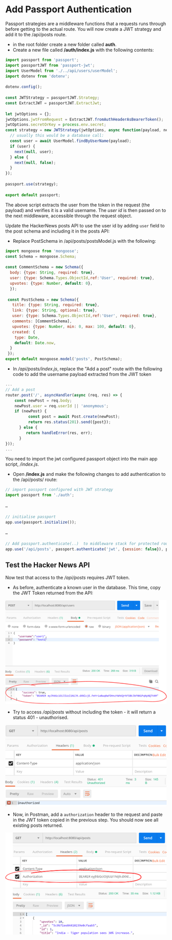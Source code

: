 # Add Passport Authentication

Passport strategies are a middleware functions that a requests runs through before getting to the actual route.​ You will now create a JWT strategy and add it to the /api/posts route.

+ in the root folder create a new folder called **auth**.
+ Create a new file called **/auth/index.js** with the following contents:

~~~javascript
import passport from 'passport';
import passportJWT from 'passport-jwt';
import UserModel from './../api/users/userModel';
import dotenv from 'dotenv';

dotenv.config();

const JWTStrategy = passportJWT.Strategy;
const ExtractJWT = passportJWT.ExtractJwt;

let jwtOptions = {};
jwtOptions.jwtFromRequest = ExtractJWT.fromAuthHeaderAsBearerToken();
jwtOptions.secretOrKey = process.env.secret;
const strategy = new JWTStrategy(jwtOptions, async function(payload, next) {
  // usually this would be a database call:
  const user = await UserModel.findByUserName(payload);
  if (user) {
    next(null, user);
  } else {
    next(null, false);
  }
});

passport.use(strategy);

export default passport;
~~~
The above script extracts the user from the token in the request (the payload) and verifies it is a valid username. The *user id* is then passed on to the next middleware, accessible through the request object.

Update the HackerNews posts API to use the user id by adding ``user`` field to the post schema and including it in the posts API:

+ Replace PostSchema in /api/posts/postsModel.js with the following:

~~~Javascript
import mongoose from 'mongoose';
const Schema = mongoose.Schema;

const CommentSchema = new Schema({
  body: {type: String, required: true},
  user: {type: Schema.Types.ObjectId,ref:'User', required: true},
  upvotes: {type: Number, default: 0},
  });

 const PostSchema = new Schema({
   title: {type: String, required: true},
   link: {type: String, optional: true},
   user: {type: Schema.Types.ObjectId,ref:'User', required: true},
   comments: [CommentSchema],
   upvotes: {type: Number, min: 0, max: 100, default: 0},
   created: {
    type: Date,
    default: Date.now,
  }
 });
export default mongoose.model('posts', PostSchema);
~~~

+ In */api/posts/index.js*, replace the "Add a post" route with the following code to add the username payload extracted from the JWT token

~~~Javascript
...
// Add a post
router.post('/', asyncHandler(async (req, res) => {
    const newPost = req.body;
    newPost.user = req.userId || 'anonymous';
    if (newPost) {
          const post = await Post.create(newPost);
          return res.status(201).send({post});
      } else {
         return handleError(res, err);
      }
}));
...
~~~  

You need to import the jwt configured passport object into the main app script,  */index.js*.

+ Open **/index.js** and make the following changes to add authentication to the /api/posts/ route:

~~~javascript
// import passport configured with JWT strategy​
import passport from './auth';

…​

// initialise passport​
app.use(passport.initialize());​

…​

// Add passport.authenticate(..)  to middleware stack for protected routes​
app.use('/api/posts', passport.authenticate('jwt', {session: false}), postsRouter);

~~~

## Test the Hacker News API

Now test that access to the */api/posts* requires JWT token.

+ As before, authenticate a known user in the database. This time, copy the JWT Token returned from the API:

![Get JWT Token](./img/user3.png)

+ Try to access */api/posts* without including the token - it will return a status 401 - unauthorised. 

![No/invalid JWT Token](./img/user5.png)

+ Now, in Postman, add a ``authorization`` header to the request and paste in the JWT token copied in the  previous step. You should now see all existing posts returned.

![No/invalid JWT Token](./img/user7.png)
